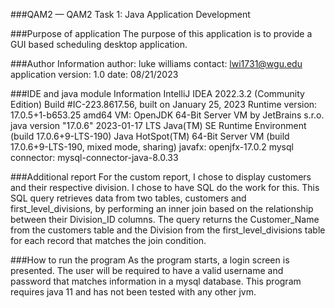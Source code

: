 ###QAM2 — QAM2 Task 1: Java Application Development

###Purpose of application
The purpose of this application is to provide a GUI based scheduling desktop application.

###Author Information
author: luke williams
contact: lwi1731@wgu.edu
application version: 1.0
date: 08/21/2023

###IDE and java module Information
IntelliJ IDEA 2022.3.2 (Community Edition)
Build #IC-223.8617.56, built on January 25, 2023
Runtime version: 17.0.5+1-b653.25 amd64
VM: OpenJDK 64-Bit Server VM by JetBrains s.r.o.
java version "17.0.6" 2023-01-17 LTS
Java(TM) SE Runtime Environment (build 17.0.6+9-LTS-190)
Java HotSpot(TM) 64-Bit Server VM (build 17.0.6+9-LTS-190, mixed mode, sharing)
javafx: openjfx-17.0.2
mysql connector: mysql-connector-java-8.0.33

###Additional report
For the custom report, I chose to display customers and their respective division. I chose to have SQL do the work for this. This SQL query retrieves data from two tables, customers and first_level_divisions, by performing an inner join based on the relationship between their Division_ID columns. The query returns the Customer_Name from the customers table and the Division from the first_level_divisions table for each record that matches the join condition.

###How to run the program
As the program starts, a login screen is presented. The user will be required to have a valid username and password that matches information in a mysql database. This program requires java 11 and has not been tested with any other jvm.
